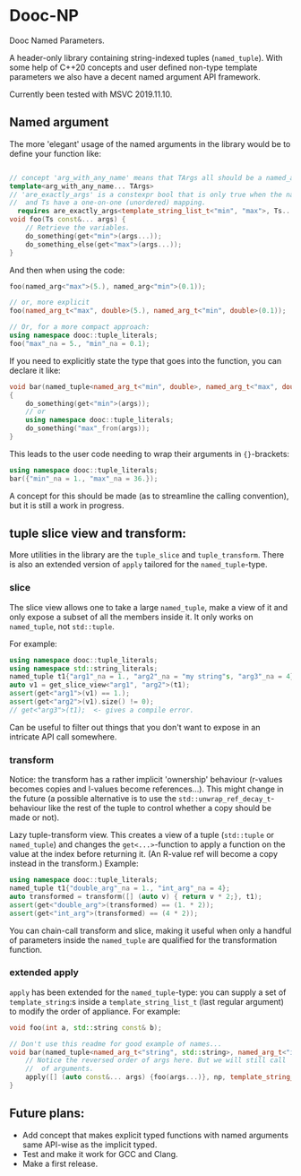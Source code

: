 # Dooc-NP

Dooc Named Parameters.

A header-only library containing string-indexed tuples (`named_tuple`).
With some help of C++20 concepts and user defined non-type template parameters we also have a decent named
argument API framework.

Currently been tested with MSVC 2019.11.10.

## Named argument

The more 'elegant' usage of the named arguments in the library would be to define your function like:

```c++

// concept 'arg_with_any_name' means that TArgs all should be a named_arg_t or similar.
template<arg_with_any_name... TArgs>
// 'are_exactly_args' is a constexpr bool that is only true when the names in the template_string_list_t
//  and Ts have a one-on-one (unordered) mapping.
  requires are_exactly_args<template_string_list_t<"min", "max">, Ts...>
void foo(Ts const&... args) {
    // Retrieve the variables.
    do_something(get<"min">(args...));
    do_something_else(get<"max">(args...));
}
```

And then when using the code:
```c++
foo(named_arg<"max">(5.), named_arg<"min">(0.1));

// or, more explicit
foo(named_arg_t<"max", double>(5.), named_arg_t<"min", double>(0.1));

// Or, for a more compact approach:
using namespace dooc::tuple_literals;
foo("max"_na = 5., "min"_na = 0.1);
```

If you need to explicitly state the type that goes into the function, you can declare it like:
```c++
void bar(named_tuple<named_arg_t<"min", double>, named_arg_t<"max", double>> const& args)
{
    do_something(get<"min">(args));
    // or
    using namespace dooc::tuple_literals;
    do_something("max"_from(args));
}
```

This leads to the user code needing to wrap their arguments in `{}`-brackets:
```c++
using namespace dooc::tuple_literals;
bar({"min"_na = 1., "max"_na = 36.});
```

A concept for this should be made (as to streamline the calling convention), but it is still a work in
progress.

## tuple slice view and transform:

More utilities in the library are the `tuple_slice` and `tuple_transform`. There is also an extended
version of `apply` tailored for the `named_tuple`-type.

### slice
The slice view allows one to take a large `named_tuple`, make a view of it and only expose a subset of
all the members inside it. It only works on `named_tuple`, not `std::tuple`.

For example:

```c++
using namespace dooc::tuple_literals;
using namespace std::string_literals;
named_tuple t1{"arg1"_na = 1., "arg2"_na = "my string"s, "arg3"_na = 4};
auto v1 = get_slice_view<"arg1", "arg2">(t1);
assert(get<"arg1">(v1) == 1.);
assert(get<"arg2">(v1).size() != 0);
// get<"arg3">(t1);  <- gives a compile error.
```

Can be useful to filter out things that you don't want to expose in an intricate API call somewhere.

### transform
Notice: the transform has a rather implicit 'ownership' behaviour (r-values becomes copies and l-values
become references...). This might change in the future (a possible alternative is to use the
`std::unwrap_ref_decay_t`-behaviour like the rest of the tuple to control whether a copy should be made
or not).

Lazy tuple-transform view. This creates a view of a tuple (`std::tuple` or `named_tuple`) and changes the
`get<...>`-function to apply a function on the value at the index before returning it. (An R-value ref
will become a copy instead in the transform.)
Example:

```c++
using namespace dooc::tuple_literals;
named_tuple t1{"double_arg"_na = 1., "int_arg"_na = 4};
auto transformed = transform([] (auto v) { return v * 2;}, t1);
assert(get<"double_arg">(transformed) == (1. * 2));
assert(get<"int_arg">(transformed) == (4 * 2));
```

You can chain-call transform and slice, making it useful when only a handful of parameters inside the
`named_tuple` are qualified for the transformation function.

### extended apply
`apply` has been extended for the `named_tuple`-type: you can supply a set of `template_string`:s
inside a `template_string_list_t` (last regular argument) to modify the order
of appliance. For example:
```c++
void foo(int a, std::string const& b);

// Don't use this readme for good example of names...
void bar(named_tuple<named_arg_t<"string", std::string>, named_arg_t<"int", int>> const& np) {
    // Notice the reversed order of args here. But we will still call 'foo' with the correct order
    //  of arguments.
    apply([] (auto const&... args) {foo(args...)}, np, template_string_list_t<"int", "string">{});
}
```


## Future plans:
- Add concept that makes explicit typed functions with named arguments same API-wise as the implicit typed.
- Test and make it work for GCC and Clang.
- Make a first release.

